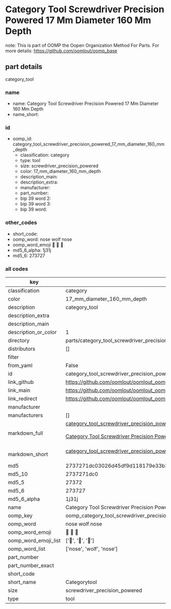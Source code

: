 # Category Tool Screwdriver Precision Powered 17 Mm Diameter 160 Mm Depth  

note: This is part of OOMP the Oopen Organization Method For Parts. For more details: https://github.com/oomlout/oomp_base

##  part details
  



category_tool



### name
* name: Category Tool Screwdriver Precision Powered 17 Mm Diameter 160 Mm Depth
* name_short: 
### id
* oomp_id: category_tool_screwdriver_precision_powered_17_mm_diameter_160_mm_depth
  * classification: category
  * type: tool
  * size: screwdriver_precision_powered
  * color: 17_mm_diameter_160_mm_depth
  * description_main: 
  * description_extra: 
  * manufacturer: 
  * part_number: 
  * bip 39 word 2: 
  * bip 39 word 3: 
  * bip 39 word: 

### other_codes
* short_code: 
* oomp_word: nose wolf nose
* oomp_word_emoji :nose: :wolf: :nose:
* md5_6_alpha: 1j31j
* md5_6: 273727









### all codes 
| key | value |  
| --- | --- |  
| classification | category |  
| color | 17_mm_diameter_160_mm_depth |  
| description | category_tool |  
| description_extra |  |  
| description_main |  |  
| description_or_color | 1  |  
| directory | parts/category_tool_screwdriver_precision_powered_17_mm_diameter_160_mm_depth |  
| distributors | [] |  
| filter |  |  
| from_yaml | False |  
| id | category_tool_screwdriver_precision_powered_17_mm_diameter_160_mm_depth |  
| link_github | https://github.com/oomlout/oomlout_oomp_version_1_messy/tree/main/parts/category_tool_screwdriver_precision_powered_17_mm_diameter_160_mm_depth |  
| link_main | https://github.com/oomlout/oomlout_oomp_version_1_messy/tree/main/parts/category_tool_screwdriver_precision_powered_17_mm_diameter_160_mm_depth |  
| link_redirect | https://github.com/oomlout/oomlout_oomp_version_1_messy/tree/main/parts/category_tool_screwdriver_precision_powered_17_mm_diameter_160_mm_depth |  
| manufacturer |  |  
| manufacturers | [] |  
| markdown_full | [category_tool_screwdriver_precision_powered_17_mm_diameter_160_mm_depth](none)<br>[](none)<br>[Category Tool Screwdriver Precision Powered 17 Mm Diameter 160 Mm Depth](none)<br><br> |  
| markdown_short | [category_tool_screwdriver_precision_powered_17_mm_diameter_160_mm_depth](none)<br><br> |  
| md5 | 2737271dc03026d45df9d118179e33b3 |  
| md5_10 | 2737271dc0 |  
| md5_5 | 27372 |  
| md5_6 | 273727 |  
| md5_6_alpha | 1j31j |  
| name | Category Tool Screwdriver Precision Powered 17 Mm Diameter 160 Mm Depth |  
| oomp_key | oomp_category_tool_screwdriver_precision_powered_17_mm_diameter_160_mm_depth |  
| oomp_word | nose wolf nose |  
| oomp_word_emoji | :nose: :wolf: :nose: |  
| oomp_word_emoji_list | [':nose:', ':wolf:', ':nose:'] |  
| oomp_word_list | ['nose', 'wolf', 'nose'] |  
| part_number |  |  
| part_number_exact |  |  
| short_code |  |  
| short_name | Categorytool |  
| size | screwdriver_precision_powered |  
| type | tool |  
